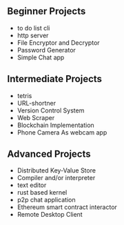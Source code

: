 ## Beginner Projects
- to do list cli
- http server
- File Encryptor and Decryptor
- Password Generator
- Simple Chat app

## Intermediate Projects
- tetris
- URL-shortner
- Version Control System
- Web Scraper
- Blockchain Implementation
- Phone Camera As webcam app

## Advanced Projects
- Distributed Key-Value Store
- Compiler and/or interpreter
- text editor
- rust based kernel
- p2p chat application 
- Ethereum smart contract interactor
- Remote Desktop Client

